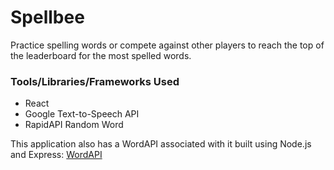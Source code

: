 # Spellbee
Practice spelling words or compete against other players to reach the top of the leaderboard for the most spelled words.

### Tools/Libraries/Frameworks Used
- React
- Google Text-to-Speech API  
- RapidAPI Random Word

This application also has a WordAPI associated with it built using Node.js and Express: [WordAPI](https://github.com/krzasa/unit3-spellingbee-backend)
